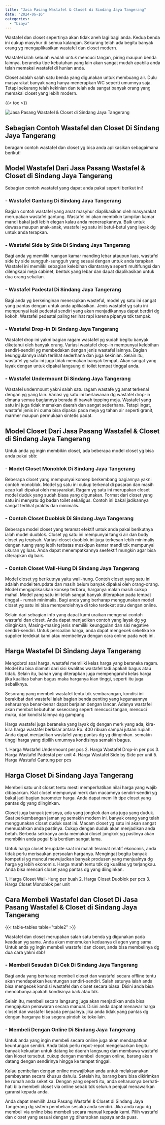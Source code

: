 ```yaml
---
title: "Jasa Pasang Wastafel & Closet di Sindang Jaya Tangerang"
date: "2024-06-16"
categories: 
  - "biaya"
---
```


Wastafel dan closet sepertinya akan tidak aneh lagi bagi anda. Kedua benda ini cukup masyhur di semua kalangan. Sekarang telah ada begitu banyak orang yg mengaplikasikan wastafel dan closet modern.

Wastafel ialah sebuah wadah untuk mencuci tangan, piring maupun benda lainnya. beraneka tipe kebutuhan yang lain akan sangat mudah apabila anda telah memakai wastafel di hunian anda.

Closet adalah salah satu benda yang digunakan untuk membuang air. Dulu masyarakat banyak yang hanya menerapkan WC seperti umumnya saja. Tetapi sekarang telah kekinian dan telah ada sangat banyak orang yang memakai closet yang lebih modern.

{{< toc >}}

![Jasa Pasang Wastafel & Closet di Sindang Jaya Tangerang](/images/wastafel-closet-murah40.png)

## Sebagian Contoh Wastafel dan Closet Di Sindang Jaya Tangerang

beragam contoh wastafel dan closet yg bisa anda aplikasikan sebagaimana berikut!

## Model Wastafel Dari Jasa Pasang Wastafel & Closet di Sindang Jaya Tangerang

Sebagian contoh wastafel yang dapat anda pakai seperti berikut ini!

### \- Wastafel Gantung Di Sindang Jaya Tangerang

Bagian contoh wastafel yang amat masyhur diaplikasikan oleh masyarakat merupakan wastafel gantung. Wastafel ini akan membikin tampilan kamar mandi bakal jadi lebih elegan kalau anda menerapkannya. Baik untuk dewasa maupun anak-anak, wastafel yg satu ini betul-betul yang layak dg untuk anda terapkan.

### \- Wastafel Side by Side Di Sindang Jaya Tangerang

Bagi anda yg memiliki ruangan kamar manding lebar ataupun luas, wastafel side by side sungguh-sungguh yang sesuai dengan untuk anda terapkan. Wastafel ini memiliki sebagian kelebihan diantaranya seperti multifungsi dan dilengkapi meja cabinet, bentuk yang lebar dan dapat diaplikasikan untuk dua orang sekalian.

### \- Wastafel Padestal Di Sindang Jaya Tangerang

Bagi anda yg berkeinginan menerapkan wasteful, model yg satu ini sangat yang pantas dengan untuk anda aplikasikan. Jenis wastafel yg satu ini mempunyai kaki pedestal sendiri yang akan menjadikannya dapat berdiri dg kokoh. Wastafel pedestal paling terlihat rapi karena pipanya tdk tampak.

### \- Wastafel Drop-in Di Sindang Jaya Tangerang

Wastafel drop ini yakni bagian ragam wastafel yg sudah begitu banyak diketahui oleh banyak orang. Variasi wastafel drop-in mempunyai kelebihan sendiri-sendiri yg membedakan dengan jenis wastafel lainnya. Bagian keunggulannya ialah terlihat sederhana dan juga kekinian. Selain itu, wastafel yg satu ini juga tidak memakan banyak tempat. Akan sangat yang layak dengan untuk dipakai langsung di toilet tempat tinggal anda.

### \- Wastafel Undermount Di Sindang Jaya Tangerang

Wastafel undermount yakni salah satu ragam wastafe yg amat terkenal dengan yg yang lain. Variasi yg satu ini berlawanan dg wastafel drop-in dimana semua bagiannya berada di bawah topping meja. Wastafel yang satu ini juga tidak memakan daerah dan sangat sederhana. Tetapi ingat, wastafel jenis ini cuma bisa dipakai pada meja yg tahan air seperti granit, marmer maupun permukaan sintetis padat.

## Model Closet Dari Jasa Pasang Wastafel & Closet di Sindang Jaya Tangerang

Untuk anda yg ingin membikin closet, ada beberapa model closet yg bisa anda pakai sbb:

### \- Model Closet Monoblok Di Sindang Jaya Tangerang

Beberapa closet yang mempunyai konsep berkembang bagiannya yakni contoh monoblok. Model yg satu ini cukup terkenal di pasaran dan masih acap kali dipakai oleh masyarakat. Ragam yg satu ini merupakan closet model duduk yang sudah biasa yang digunakan. Format dari closet yang satu ini menyatu dg badan toilet sekaligus. Contoh ini bakal jadikannya sangat terlihat praktis dan minimalis.

### \- Contoh Closet Duoblok Di Sindang Jaya Tangerang

Beberapa model closet yang teramat efektif untuk anda pakai berikutnya ialah model duoblok. Closet yg satu ini mempunyai tangki air dan body closet yg terpisah. Variasi closet duoblok ini juga terkesan lebih minimalis dengan ruang yang lebih terbatas meskipun kamar mandi tdk mempunyai ukuran yg luas. Anda dapat menempatkannya seefektif mungkin agar bisa diterapkan dg baik.

### \- Contoh Closet Wall-Hung Di Sindang Jaya Tangerang

Model closet yg berikutnya yaitu wall-hung. Contoh closet yang satu ini adalah model terupdate dan masih belum banyak dipakai oleh orang-orang. Model mengaplikasikan konsep terbaru, harganya malah masih cukup mahal. Model yang satu ini telah sangat banyak diterapkan pada tempat tinggal - rumah minimalis. Bagi anda yang berharap menggunakan model closet yg satu ini bisa memperolehnya di toko terdekat atau dengan online.

Selain dari sebagian info yang dapat kami uraikan mengenai contoh wastafel dan closet. Anda dapat menjadikan contoh yang layak dg yg diinginkan, Masing-masing jenis memiliki keunggulan dan sisi negative sendiri-sendiri. Untuk persoalan harga, anda dapat mengecek seketika ke supplier terdekat kami atau membelinya dengan cara online pada web ini.

## Harga Wastafel Di Sindang Jaya Tangerang

Mengobrol soal harga, wastafel memiliki kelas harga yang beraneka ragam. Model itu bisa diamati dari sisi kwalitas wastafel tadi apakah bagus atau tidak. Selain itu, bahan yang diterapkan juga mempengaruhi kelas harga. jika kualitas bahan bagus maka harganya kian tinggi, seperti itu juga sebaliknya.

Sesorang yang membeli wastafel tentu tdk sembarangan, kondisi ini berakibat dari wastafel ialah bagian benda penting yang kegunaannya seharusnya benar-benar dapat berjalan dengan lancar. Adanya wastafel akan membut kebutuhan seseorang seperti mencuci tangan, mencuci muka, dan kondisi lainnya dg gampang.

Harga wastafel juga beraneka yang layak dg dengan merk yang ada, kira-kira harga wastafel berkisar antara Rp. 400 ribuan sampai jutaan rupiah. Anda dapat menjadikan wastafel yang pantas dg yg diinginkan. semakin tinggi harga yang dipilih umumnya kondisinya semakin bagus.

1\. Harga Wastafel Undermount per pcs 2. Harga Wastafel Drop-in per pcs 3. Harga Wastafel Padestal per unit 4. Harga Wastafel Side by Side per unit 5. Harga Wastafel Gantung per pcs

## Harga Closet Di Sindang Jaya Tangerang

Membeli satu unit closet tentu mesti memperhatikan nilai harga yang wajib dibayarkan. Kiat closet mempunyai merk dan macamnya sendiri-sendiri yg bakal jadi bagian barometer harga. Anda dapat memilih tipe closet yang pantas dg yang diinginkan.

Closet juga banyak jenisnya, ada yang jongkok dan ada juga yang duduk. Saat perkembangan jaman yg semakin modern ini, banyak orang yang telah menggunakan closet duduk saat ini. Macam closet yg satu ini akan sangat memudahkan anda pastinya. Cukup dengan duduk akan menjadikan anda betah. Berbeda sekiranya anda memakai closet jongkok yg pastinya akan membikin anda pegal bila berdiam sangat lama.

Untuk harga closet terupdate saat ini malah teramat relatif ekonomis, anda tidak perlu merisaukan persoalan harganya. Mengingat begitu banyak kompetisi yg muncul mewujudkan banyak produsen yang menjualnya dg harga yg lebih ekonomis. Harga murah tentu tdk dg kualitas yg terjangkau. Anda bisa mencari closet yang pantas dg yang diinginkan.

1\. Harga Closet Wall-Hung per buah 2. Harga Closet Duoblok per pcs 3. Harga Closet Monoblok per unit

## Cara Membeli Wastafel dan Closet Di Jasa Pasang Wastafel & Closet di Sindang Jaya Tangerang

{{< table-tables table="table2" >}}

Wastafel dan closet merupakan salah satu benda yg digunakan pada keadaan yg sama. Anda akan menemukan keduanya di agen yang sama. Untuk anda yg ingin membeli wastafel dan closet, anda bisa membelinya dg dua cara yakni sbb!

### \- Membeli Sesudah Di Cek Di Sindang Jaya Tangerang

Bagi anda yang berharap membeli closet dan wastafel secara offline tentu akan mendapatkan keuntungan sendiri-sendiri. Salah satunya ialah anda bisa mengecek kondisi wastafel dan closet secara biasa. Disini anda bisa mencobanya apakah kondisinya baik atau tdk.

Selain itu, membeli secara langsung juga akan menjadikan anda bisa mengajukan penawaran secara manual. Disini anda dapat menawar harga closet dan wastafel kepada penjualnya. jika anda tidak yang pantas dg dengan harganya bisa segera pindah ke toko lain.

### \- Membeli Dengan Online Di Sindang Jaya Tangerang

Untuk anda yang ingin membeli secara online juga akan mendapatkan keuntungan sendiri. Anda tidak perlu repot-repot mengeluarkan begitu banyak kekuatan untuk datang ke daerah langsung dan membawa wastafel dan kloset tersebut. cukup dengan membeli dengan online, barang akan datang dengan sendirinya hingga ke tempat tinggal.

Kalau pembelian dengan online mewajibkan anda untuk melaksanakan pembayaran secara khusus dahulu. Setelah itu, barang baru bisa dikirimkan ke rumah anda seketika. Dengan yang seperti itu, anda seharusnya berhati-hati bila membeli closet via online sebab tdk seluruh penjual menawarkan garansi kepada anda.

Anda dapat memilih Jasa Pasang Wastafel & Closet di Sindang Jaya Tangerang dg sistem pembelian sesuka anda sendiri. Jika anda ragu dg membeli via online bisa membeli secara manual kepada kami. Pilih wastafel dan closet yang sesuai dengan yg diharapkan supaya anda puas.
